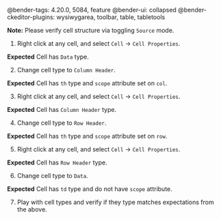 @bender-tags: 4.20.0, 5084, feature
@bender-ui: collapsed
@bender-ckeditor-plugins: wysiwygarea, toolbar, table, tabletools

**Note:** Please verify cell structure via toggling `Source` mode.

1. Right click at any cell, and select `Cell` -> `Cell Properties`.

**Expected** Cell has `Data` type.

2. Change cell type to `Column Header`.

**Expected** Cell has `th` type and `scope` attribute set on `col`.

3. Right click at any cell, and select `Cell` -> `Cell Properties`.

**Expected** Cell has `Column Header` type.

4. Change cell type to `Row Header`.

**Expected** Cell has `th` type and `scope` attribute set on `row`.

5. Right click at any cell, and select `Cell` -> `Cell Properties`.

**Expected** Cell has `Row Header` type.

6. Change cell type to `Data`.

**Expected** Cell has `td` type and do not have `scope` attribute.

7. Play with cell types and verify if they type matches expectations from the above.
